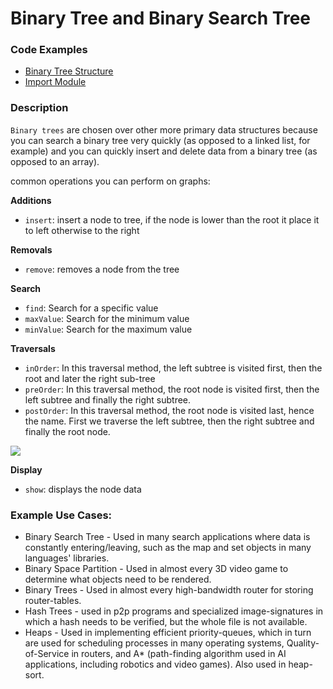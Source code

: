 # Binary Tree and Binary Search Tree

### Code Examples
- [Binary Tree Structure](./tree.module.js)
- [Import Module](./index.js)

### Description

`Binary trees` are chosen over other more primary data structures because you can search a binary tree very quickly (as opposed to a linked list, for example) and you can quickly insert and delete data from a binary tree (as opposed to an array).

common operations you can perform on graphs:

**Additions**
- `insert`: insert a node to tree, if the node is lower than the root it place it to left otherwise to the right

**Removals**

- `remove`: removes a node from the tree

**Search**

- `find`: Search for a specific value
- `maxValue`: Search for the minimum value
- `minValue`: Search for the maximum value

**Traversals**

- `inOrder`: In this traversal method, the left subtree is visited first, then the root and later the right sub-tree
- `preOrder`: In this traversal method, the root node is visited first, then the left subtree and finally the right subtree.
- `postOrder`: In this traversal method, the root node is visited last, hence the name. First we traverse the left subtree, then the right subtree and finally the root node.

![](https://blog.penjee.com/wp-content/uploads/2015/11/binary-search-tree-sorted-array-animation.gif)


**Display**

- `show`: displays the node data


### Example Use Cases:

- Binary Search Tree - Used in many search applications where data is constantly entering/leaving, such as the map and set objects in many languages' libraries.
- Binary Space Partition - Used in almost every 3D video game to determine what objects need to be rendered.
- Binary Trees - Used in almost every high-bandwidth router for storing router-tables.
- Hash Trees - used in p2p programs and specialized image-signatures in which a hash needs to be verified, but the whole file is not available.
- Heaps - Used in implementing efficient priority-queues, which in turn are used for scheduling processes in many operating systems, Quality-of-Service in routers, and A* (path-finding algorithm used in AI applications, including robotics and video games). Also used in heap-sort.
